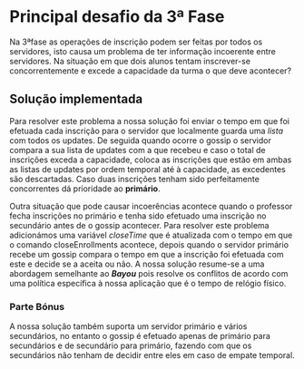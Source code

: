 # Principal desafio da 3ª Fase

Na 3ªfase as operações de inscrição podem ser feitas por todos os servidores, isto causa um problema de ter informação incoerente entre servidores. Na situação em que dois alunos tentam inscrever-se concorrentemente e excede a capacidade da turma o que deve acontecer?

## Solução implementada

Para resolver este problema a nossa solução foi enviar o tempo em que foi efetuada cada inscrição para o servidor que localmente guarda uma *lista* com todos os updates. De seguida quando ocorre o gossip o servidor compara a sua lista de updates com a que recebeu e caso o total de inscrições exceda a capacidade, coloca as inscrições que estão em ambas as listas de updates por ordem temporal até à capacidade, as excedentes são descartadas. 
Caso duas inscrições tenham sido perfeitamente concorrentes dá prioridade ao **primário**.

Outra situação que pode causar incoerências acontece quando o professor fecha inscrições no primário e tenha sido efetuado uma inscrição no secundário antes de o gossip acontecer. Para resolver este problema adicionámos uma variável *closeTime* que é atualizada com o tempo em que o comando closeEnrollments acontece, depois quando o servidor primário recebe um gossip compara o tempo em que a inscrição foi efetuada com este e decide se a aceita ou não.
A nossa solução resume-se a uma abordagem semelhante ao **_Bayou_** pois resolve os conflitos de acordo com uma política específica à nossa aplicação que é o tempo de relógio físico.

### Parte Bónus

A nossa solução também suporta um servidor primário e vários secundários, no entanto o gossip é efetuado apenas de primário para secundários e de secundário para primário, fazendo com que os secundários não tenham de decidir entre eles em caso de empate temporal.